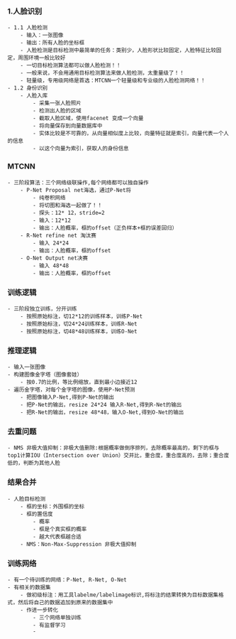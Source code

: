 ### 1.人脸识别
    - 1.1 人脸检测
        - 输入：一张图像
        - 输出：所有人脸的坐标框
        - 人脸检测是目标检测中最简单的任务：类别少，人脸形状比较固定，人脸特征比较固定，周围环境一般比较好
        - 一切目标检测算法都可以做人脸检测！！
        - 一般来说，不会用通用目标检测算法来做人脸检测，太重量级了！！
        - 轻量级，专用级网络是首选：MTCNN一个轻量级和专业级的人脸检测网络！！
    - 1.2 身份识别
        - 人脸入库
            - 采集一张人脸照片
            - 检测出人脸的区域
            - 截取人脸区域，使用facenet 变成一个向量
            - 将向量保存到向量数据库中
            - 实体比较是不可靠的，从向量相似度上比较，向量特征就是索引，向量代表一个人的信息
            - 以这个向量为索引，获取人的身份信息
### MTCNN 
    - 三阶段算法：三个网络级联操作,每个网络都可以独自操作
        - P-Net Proposal net海选，通过P-Net将
            - 纯卷积网络
            - 将切图和海选一起做了！！
            - 探头：12* 12，stride=2
            - 输入：12*12 
            - 输出：人脸概率，框的offset（正负样本+框的误差回归）
        - R-Net refine net 淘汰赛
            - 输入 24*24
            - 输出：人脸概率，框的offset
        - O-Net Output net决赛
            - 输入 48*48
            - 输出：人脸概率，框的offset
### 训练逻辑
    - 三阶段独立训练，分开训练
        - 按照原始标注，切12*12的训练样本，训练P-Net
        - 按照原始标注，切24*24训练样本，训练R-Net
        - 按照原始标注，切48*48训练样本，训练O-Net
### 推理逻辑
    - 输入一张图像
    - 构建图像金字塔（图像套娃）
        - 按0.7的比例，等比例缩放，直到最小边接近12
    - 遍历金字塔，对每个金字塔的图像，使用P-Net预测
        - 把图像输入P-Net,得到P-Net的输出
        - 把P-Net的输出，resize 24*24 输入R-Net,得到R-Net的输出
        - 把R-Net的输出，resize 48*48，输入O-Net,得到O-Net的输出
### 去重问题
    - NMS 非极大值抑制：非极大值删除:根据概率做倒序排列，去除概率最高的，剩下的框与top1计算IOU（Intersection over Union）交并比，重合度，重合度高的，去除；重合度低的，判断为其他人脸
### 结果合并
    - 人脸目标检测
        - 框的坐标：外围框的坐标
        - 框的置信度
            - 概率
            - 框是个真实框的概率
            - 越大代表框越合适
        - NMS：Non-Max-Suppression 非极大值抑制
### 训练网络
    - 有一个待训练的网络：P-Net, R-Net, O-Net
    - 有相关的数据集
        - 做初级标注：用工具labelme/labelimage标识,将标注的结果转换为目标数据集格式，然后将自己的数据追加到原来的数据集中
        - 作进一步转化
            - 三个网络单独训练
            - 有监督学习
            - 
